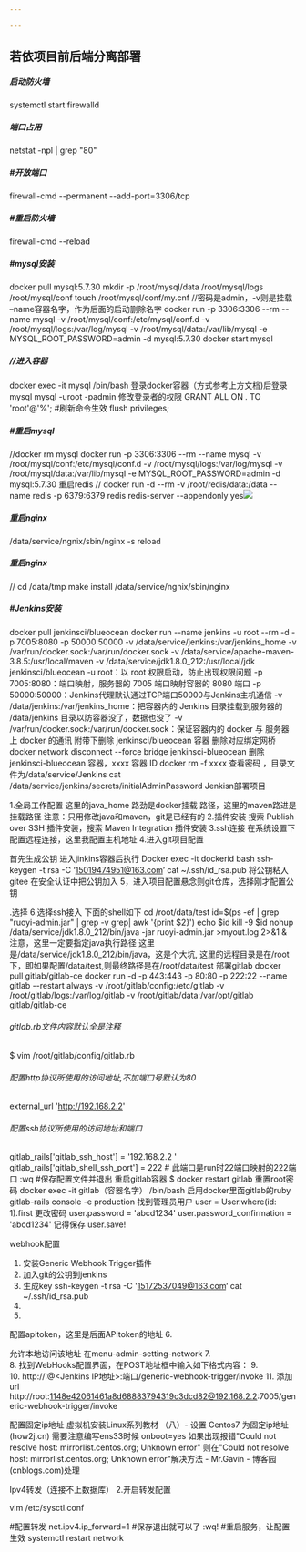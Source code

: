 ```yaml
---

---
```

## 若依项目前后端分离部署

##### 启动防火墙

 systemctl start firewalld

##### 端口占用

netstat -npl | grep "80"

##### #开放端口

 firewall-cmd --permanent --add-port=3306/tcp

##### #重启防火墙

firewall-cmd --reload

##### #mysql安装

docker pull mysql:5.7.30
mkdir -p /root/mysql/data /root/mysql/logs /root/mysql/conf
touch /root/mysql/conf/my.cnf
//密码是admin，-v则是挂载 –name容器名字，作为后面的启动删除名字
docker run -p 3306:3306 --rm --name mysql -v /root/mysql/conf:/etc/mysql/conf.d -v /root/mysql/logs:/var/log/mysql -v /root/mysql/data:/var/lib/mysql -e MYSQL_ROOT_PASSWORD=admin -d mysql:5.7.30
docker start mysql





##### //进入容器

docker exec -it mysql /bin/bash
登录docker容器（方式参考上方文档)后登录mysql
mysql -uroot -padmin
修改登录者的权限
GRANT ALL ON *.* TO 'root'@'%';
#刷新命令生效
 flush privileges;

##### #重启mysql

 //docker  rm  mysql
docker run -p 3306:3306 --rm --name mysql -v /root/mysql/conf:/etc/mysql/conf.d -v /root/mysql/logs:/var/log/mysql -v /root/mysql/data:/var/lib/mysql -e MYSQL_ROOT_PASSWORD=admin -d mysql:5.7.30
重启redis
//
docker run -d --rm -v /root/redis/data:/data --name redis -p 6379:6379 redis  redis-server  --appendonly yes![](/images/070502.png)

##### 重启nginx

/data/service/ngnix/sbin/nginx -s reload

##### 重启nginx

 // cd /data/tmp
make install
/data/service/ngnix/sbin/nginx

##### #Jenkins安装

docker pull jenkinsci/blueocean
docker run --name jenkins -u root --rm  -d -p 7005:8080 -p 50000:50000 -v /data/service/jenkins:/var/jenkins_home -v /var/run/docker.sock:/var/run/docker.sock -v /data/service/apache-maven-3.8.5:/usr/local/maven -v /data/service/jdk1.8.0_212:/usr/local/jdk jenkinsci/blueocean 
-u root：以 root 权限启动，防止出现权限问题
-p 7005:8080：端口映射，服务器的 7005 端口映射容器的 8080 端口
-p 50000:50000：Jenkins代理默认通过TCP端口50000与Jenkins主机通信
-v /data/jenkins:/var/jenkins_home：把容器内的 Jenkins 目录挂载到服务器的 /data/jenkins 目录以防容器没了，数据也没了
-v /var/run/docker.sock:/var/run/docker.sock：保证容器内的 docker 与 服务器上 docker 的通讯
 附带下删除 jenkinsci/blueocean 容器
 删除对应绑定网桥
docker network disconnect --force bridge jenkinsci-blueocean
 删除 jenkinsci-blueocean 容器，xxxx  容器 ID
docker rm -f xxxx
查看密码 ，目录文件为/data/service/Jenkins
cat /data/service/jenkins/secrets/initialAdminPassword
Jenkisn部署项目

1.全局工作配置
这里的java_home 路劲是docker挂载 路径，这里的maven路进是挂载路径
注意：只用修改java和maven，git是已经有的
2.插件安装
搜索 Publish over SSH 插件安装，搜索 Maven Integration 插件安装
3.ssh连接
在系统设置下配置远程连接，这里我配置主机地址 
4.进入git项目配置

首先生成公钥
进入jinkins容器后执行
Docker exec -it dockerid bash
ssh-keygen -t rsa -C ‘15019474951@163.com’
cat ~/.ssh/id_rsa.pub
将公钥粘入gitee
 在安全认证中把公钥加入
5，进入项目配置悬念则git仓库，选择刚才配置公钥

 .选择 
6.选择ssh接入
下面的shell如下
cd /root/data/test
id=$(ps -ef | grep "ruoyi-admin.jar"  | grep -v grep| awk '{print $2}')
echo $id
kill -9 $id
nohup /data/service/jdk1.8.0_212/bin/java -jar ruoyi-admin.jar >myout.log 2>&1 &
注意，这里一定要指定java执行路径 这里是/data/service/jdk1.8.0_212/bin/java，这是个大坑, 这里的远程目录是在/root下，即如果配置/data/test,则最终路径是在/root/data/test
部署gitlab
docker pull gitlab/gitlab-ce
docker run -d  -p 443:443 -p 80:80 -p 222:22 --name gitlab --restart always -v /root/gitlab/config:/etc/gitlab -v /root/gitlab/logs:/var/log/gitlab -v /root/gitlab/data:/var/opt/gitlab gitlab/gitlab-ce
###### gitlab.rb文件内容默认全是注释
$ vim /root/gitlab/config/gitlab.rb

###### 配置http协议所使用的访问地址,不加端口号默认为80
external_url 'http://192.168.2.2'

###### 配置ssh协议所使用的访问地址和端口
gitlab_rails['gitlab_ssh_host'] = '192.168.2.2 '
gitlab_rails['gitlab_shell_ssh_port'] = 222 # 此端口是run时22端口映射的222端口
:wq #保存配置文件并退出
重启gitlab容器
$ docker restart gitlab
重置root密码
docker exec -it gitlab（容器名字） /bin/bash
启用docker里面gitlab的ruby
gitlab-rails console -e production
 找到管理员用户
user = User.where(id: 1).first
 更改密码
user.password = 'abcd1234'
user.password_confirmation = 'abcd1234'
记得保存
user.save!

webhook配置
1.	安装Generic Webhook Trigger插件
2.	加入git的公钥到jenkins
3.	生成key    ssh-keygen -t rsa -C '15172537049@163.com‘ cat ~/.ssh/id_rsa.pub
4.	
5.	 

配置apitoken，这里是后面APItoken的地址
6.	 


允许本地访问该地址  在menu-admin-setting-network
7.	 
8.	找到WebHooks配置界面，在POST地址框中输入如下格式内容：
9.	
10.	http://<User ID>:<API Token>@<Jenkins IP地址>:端口/generic-webhook-trigger/invoke 
11.	添加url
http://root:1148e42061461a8d68883794319c3dcd82@192.168.2.2:7005/generic-webhook-trigger/invoke

 

配置固定ip地址
虚拟机安装Linux系列教材 （八）- 设置 Centos7 为固定ip地址 (how2j.cn)
需要注意编写ens33时候 onboot=yes
如果出现报错"Could not resolve host: mirrorlist.centos.org; Unknown error"
则在"Could not resolve host: mirrorlist.centos.org; Unknown error"解决方法 - Mr.Gavin - 博客园 (cnblogs.com)处理

Ipv4转发（连接不上数据库）
2.开启转发配置

vim /etc/sysctl.conf

#配置转发
net.ipv4.ip_forward=1
#保存退出就可以了
:wq!
#重启服务，让配置生效
systemctl restart network

